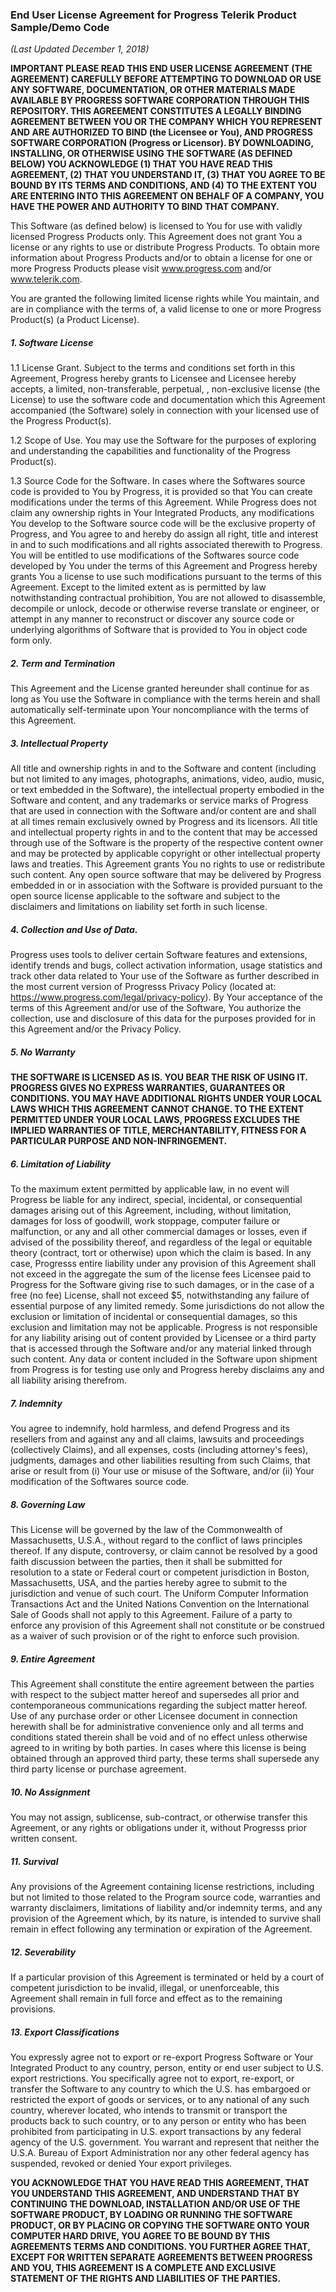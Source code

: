 ### End User License Agreement for Progress Telerik Product Sample/Demo Code

_(Last Updated December 1, 2018)_

**IMPORTANT PLEASE READ THIS END USER LICENSE AGREEMENT (THE AGREEMENT) CAREFULLY BEFORE ATTEMPTING TO DOWNLOAD OR USE ANY SOFTWARE, DOCUMENTATION, OR OTHER MATERIALS MADE AVAILABLE BY PROGRESS SOFTWARE CORPORATION THROUGH THIS REPOSITORY.  THIS AGREEMENT CONSTITUTES A LEGALLY BINDING AGREEMENT BETWEEN YOU OR THE COMPANY WHICH YOU REPRESENT AND ARE AUTHORIZED TO BIND (the Licensee or You), AND PROGRESS SOFTWARE CORPORATION (Progress or Licensor).  BY DOWNLOADING, INSTALLING, OR OTHERWISE USING THE SOFTWARE (AS DEFINED BELOW) YOU ACKNOWLEDGE (1) THAT YOU HAVE READ THIS AGREEMENT, (2) THAT YOU UNDERSTAND IT, (3) THAT YOU AGREE TO BE BOUND BY ITS TERMS AND CONDITIONS, AND (4) TO THE EXTENT YOU ARE ENTERING INTO THIS AGREEMENT ON BEHALF OF A COMPANY, YOU HAVE THE POWER AND AUTHORITY TO BIND THAT COMPANY.**  

This Software (as defined below) is licensed to You for use with validly licensed Progress Products only. This Agreement does not grant You a license or any rights to use or distribute Progress Products. To obtain more information about Progress Products and/or to obtain a license for one or more Progress Products please visit www.progress.com and/or www.telerik.com.

You are granted the following limited license rights while You maintain, and are in compliance with the terms of, a valid license to one or more Progress Product(s) (a Product License).

##### 1. Software License
1.1 License Grant. Subject to the terms and conditions set forth in this Agreement, Progress hereby grants to Licensee and Licensee hereby accepts, a limited, non-transferable, perpetual, , non-exclusive license (the License) to use the software code and documentation which this Agreement accompanied (the Software) solely in connection with your licensed use of the Progress Product(s). 

1.2 Scope of Use. You may use the Software for the purposes of exploring and understanding the capabilities and functionality of the Progress Product(s). 

1.3 Source Code for the Software. In cases where the Softwares source code is provided to You by Progress, it is provided so that You can create modifications under the terms of this Agreement. While Progress does not claim any ownership rights in Your Integrated Products, any modifications You develop to the Software source code will be the exclusive property of Progress, and You agree to and hereby do assign all right, title and interest in and to such modifications and all rights associated therewith to Progress. You will be entitled to use modifications of the Softwares source code developed by You under the terms of this Agreement and Progress hereby grants You a license to use such modifications pursuant to the terms of this Agreement. Except to the limited extent as is permitted by law notwithstanding contractual prohibition, You are not allowed to disassemble, decompile or unlock, decode or otherwise reverse translate or engineer, or attempt in any manner to reconstruct or discover any source code or underlying algorithms of Software that is provided to You in object code form only.

##### 2. Term and Termination

This Agreement and the License granted hereunder shall continue for as long as You use the Software in compliance with the terms herein and shall automatically self-terminate upon Your noncompliance with the terms of this Agreement. 

##### 3. Intellectual Property

All title and ownership rights in and to the Software and content (including but not limited to any images, photographs, animations, video, audio, music, or text embedded in the Software), the intellectual property embodied in the Software and content, and any trademarks or service marks of Progress that are used in connection with the Software and/or content are and shall at all times remain exclusively owned by Progress and its licensors. All title and intellectual property rights in and to the content that may be accessed through use of the Software is the property of the respective content owner and may be protected by applicable copyright or other intellectual property laws and treaties. This Agreement grants You no rights to use or redistribute such content. Any open source software that may be delivered by Progress embedded in or in association with the Software is provided pursuant to the open source license applicable to the software and subject to the disclaimers and limitations on liability set forth in such license. 

##### 4. Collection and Use of Data.

Progress uses tools to deliver certain Software features and extensions, identify trends and bugs, collect activation information, usage statistics and track other data related to Your use of the Software as further described in the most current version of Progresss Privacy Policy (located at: https://www.progress.com/legal/privacy-policy). By Your acceptance of the terms of this Agreement and/or use of the Software, You authorize the collection, use and disclosure of this data for the purposes provided for in this Agreement and/or the Privacy Policy.

##### 5. No Warranty

**THE SOFTWARE IS LICENSED AS IS. YOU BEAR THE RISK OF USING IT. PROGRESS GIVES NO EXPRESS WARRANTIES, GUARANTEES OR CONDITIONS. YOU MAY HAVE ADDITIONAL RIGHTS UNDER YOUR LOCAL LAWS WHICH THIS AGREEMENT CANNOT CHANGE. TO THE EXTENT PERMITTED UNDER YOUR LOCAL LAWS, PROGRESS EXCLUDES THE IMPLIED WARRANTIES OF TITLE, MERCHANTABILITY, FITNESS FOR A PARTICULAR PURPOSE AND NON-INFRINGEMENT.**

##### 6. Limitation of Liability

To the maximum extent permitted by applicable law, in no event will Progress be liable for any indirect, special, incidental, or consequential damages arising out of this Agreement, including, without limitation, damages for loss of goodwill, work stoppage, computer failure or malfunction, or any and all other commercial damages or losses, even if advised of the possibility thereof, and regardless of the legal or equitable theory (contract, tort or otherwise) upon which the claim is based. In any case, Progresss entire liability under any provision of this Agreement shall not exceed in the aggregate the sum of the license fees Licensee paid to Progress for the Software giving rise to such damages, or in the case of a free (no fee) License, shall not exceed $5, notwithstanding any failure of essential purpose of any limited remedy. Some jurisdictions do not allow the exclusion or limitation of incidental or consequential damages, so this exclusion and limitation may not be applicable. Progress is not responsible for any liability arising out of content provided by Licensee or a third party that is accessed through the Software and/or any material linked through such content. Any data or content included in the Software upon shipment from Progress is for testing use only and Progress hereby disclaims any and all liability arising therefrom. 

##### 7. Indemnity

You agree to indemnify, hold harmless, and defend Progress and its resellers from and against any and all claims, lawsuits and proceedings (collectively Claims), and all expenses, costs (including attorney's fees), judgments, damages and other liabilities resulting from such Claims, that arise or result from (i) Your use or misuse of the Software, and/or (ii) Your modification of the Softwares source code. 

##### 8. Governing Law

This License will be governed by the law of the Commonwealth of Massachusetts, U.S.A., without regard to the conflict of laws principles thereof. If any dispute, controversy, or claim cannot be resolved by a good faith discussion between the parties, then it shall be submitted for resolution to a state or Federal court or competent jurisdiction in Boston, Massachusetts, USA, and the parties hereby agree to submit to the jurisdiction and venue of such court. The Uniform Computer Information Transactions Act and the United Nations Convention on the International Sale of Goods shall not apply to this Agreement. Failure of a party to enforce any provision of this Agreement shall not constitute or be construed as a waiver of such provision or of the right to enforce such provision.

##### 9. Entire Agreement

This Agreement shall constitute the entire agreement between the parties with respect to the subject matter hereof and supersedes all prior and contemporaneous communications regarding the subject matter hereof. Use of any purchase order or other Licensee document in connection herewith shall be for administrative convenience only and all terms and conditions stated therein shall be void and of no effect unless otherwise agreed to in writing by both parties. In cases where this license is being obtained through an approved third party, these terms shall supersede any third party license or purchase agreement.

##### 10. No Assignment

You may not assign, sublicense, sub-contract, or otherwise transfer this Agreement, or any rights or obligations under it, without Progresss prior written consent.

##### 11. Survival

Any provisions of the Agreement containing license restrictions, including but not limited to those related to the Program source code, warranties and warranty disclaimers, limitations of liability and/or indemnity terms, and any provision of the Agreement which, by its nature, is intended to survive shall remain in effect following any termination or expiration of the Agreement.

##### 12. Severability
If a particular provision of this Agreement is terminated or held by a court of competent jurisdiction to be invalid, illegal, or unenforceable, this Agreement shall remain in full force and effect as to the remaining provisions. 

##### 13. Export Classifications

You expressly agree not to export or re-export Progress Software or Your Integrated Product to any country, person, entity or end user subject to U.S. export restrictions. You specifically agree not to export, re-export, or transfer the Software to any country to which the U.S. has embargoed or restricted the export of goods or services, or to any national of any such country, wherever located, who intends to transmit or transport the products back to such country, or to any person or entity who has been prohibited from participating in U.S. export transactions by any federal agency of the U.S. government. You warrant and represent that neither the U.S.A. Bureau of Export Administration nor any other federal agency has suspended, revoked or denied Your export privileges.

**YOU ACKNOWLEDGE THAT YOU HAVE READ THIS AGREEMENT, THAT YOU UNDERSTAND THIS AGREEMENT, AND UNDERSTAND THAT BY CONTINUING THE DOWNLOAD, INSTALLATION AND/OR USE OF THE SOFTWARE PRODUCT, BY LOADING OR RUNNING THE SOFTWARE PRODUCT, OR BY PLACING OR COPYING THE SOFTWARE ONTO YOUR COMPUTER HARD DRIVE, YOU AGREE TO BE BOUND BY THIS AGREEMENTS TERMS AND CONDITIONS. YOU FURTHER AGREE THAT, EXCEPT FOR WRITTEN SEPARATE AGREEMENTS BETWEEN PROGRESS AND YOU, THIS AGREEMENT IS A COMPLETE AND EXCLUSIVE STATEMENT OF THE RIGHTS AND LIABILITIES OF THE PARTIES.**



